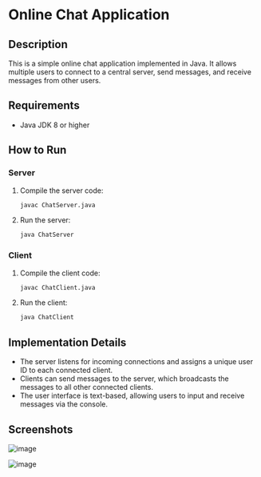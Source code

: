 # Online Chat Application

## Description
This is a simple online chat application implemented in Java. It allows multiple users to connect to a central server, send messages, and receive messages from other users.

## Requirements
- Java JDK 8 or higher

## How to Run

### Server
1. Compile the server code:
    ```sh
    javac ChatServer.java
    ```
2. Run the server:
    ```sh
    java ChatServer
    ```

### Client
1. Compile the client code:
    ```sh
    javac ChatClient.java
    ```
2. Run the client:
    ```sh
    java ChatClient
    ```

## Implementation Details
- The server listens for incoming connections and assigns a unique user ID to each connected client.
- Clients can send messages to the server, which broadcasts the messages to all other connected clients.
- The user interface is text-based, allowing users to input and receive messages via the console.

## Screenshots
![image](https://github.com/ahmedelgebali/OnlineChatApplication/assets/123560796/783e4e40-994b-4218-8c01-4f03da88f660)

![image](https://github.com/ahmedelgebali/OnlineChatApplication/assets/123560796/6d874912-02ad-46aa-aed1-41e94c887813)

